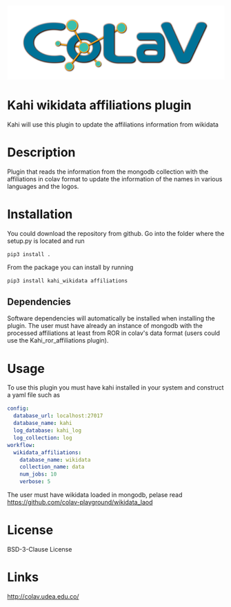 <center><img src="https://raw.githubusercontent.com/colav/colav.github.io/master/img/Logo.png"/></center>

# Kahi wikidata affiliations plugin
Kahi will use this plugin to update the affiliations information from wikidata

# Description
Plugin that reads the information from the mongodb collection with the affiliations in colav format to update the information of the names in various languages and the logos.

# Installation
You could download the repository from github. Go into the folder where the setup.py is located and run
```shell
pip3 install .
```
From the package you can install by running
```shell
pip3 install kahi_wikidata affiliations
```

## Dependencies
Software dependencies will automatically be installed when installing the plugin.
The user must have already an instance of mongodb with the processed affiliations at least from ROR in colav's data format (users could use the Kahi_ror_affiliations plugin).

# Usage
To use this plugin you must have kahi installed in your system and construct a yaml file such as
```yaml
config:
  database_url: localhost:27017
  database_name: kahi
  log_database: kahi_log
  log_collection: log
workflow:
  wikidata_affiliations:
    database_name: wikidata
    collection_name: data
    num_jobs: 10
    verbose: 5
```
The user must have wikidata loaded in mongodb, pelase read https://github.com/colav-playground/wikidata_laod 


# License
BSD-3-Clause License 

# Links
http://colav.udea.edu.co/



